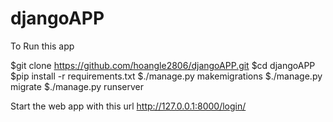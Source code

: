# djangoAPP


To Run this app

$git clone https://github.com/hoangle2806/djangoAPP.git
$cd djangoAPP
$pip install -r requirements.txt
$./manage.py makemigrations
$./manage.py migrate
$./manage.py runserver

Start the web app with this url
http://127.0.0.1:8000/login/
